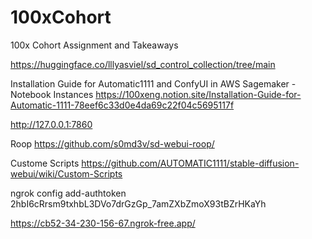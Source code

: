 # 100xCohort
100x Cohort Assignment and Takeaways


https://huggingface.co/lllyasviel/sd_control_collection/tree/main

Installation Guide for Automatic1111 and ConfyUI in AWS Sagemaker - Notebook Instances
https://100xeng.notion.site/Installation-Guide-for-Automatic-1111-78eef6c33d0e4da69c22f04c5695117f


http://127.0.0.1:7860

Roop https://github.com/s0md3v/sd-webui-roop/

Custome Scripts https://github.com/AUTOMATIC1111/stable-diffusion-webui/wiki/Custom-Scripts

ngrok config add-authtoken 2hbI6cRrsm9txhbL3DVo7drGzGp_7amZXbZmoX93tBZrHKaYh


https://cb52-34-230-156-67.ngrok-free.app/
